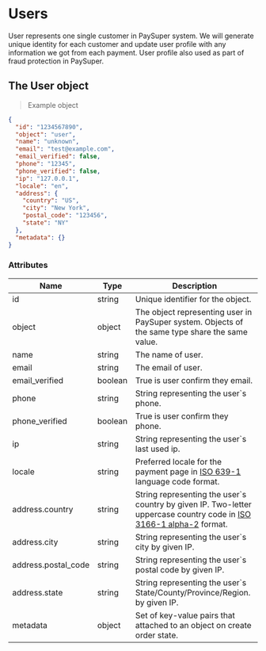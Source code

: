 # Users

User represents one single customer in PaySuper system. We will generate unique identity for each customer and update
user profile with any information we got from each payment. User profile also used as part of fraud protection in 
PaySuper.

## The User object
> Example object

```json
{
  "id": "1234567890",
  "object": "user",
  "name": "unknown",
  "email": "test@example.com",
  "email_verified": false,
  "phone": "12345",
  "phone_verified": false,
  "ip": "127.0.0.1",
  "locale": "en",
  "address": {
    "country": "US",
    "city": "New York",
    "postal_code": "123456",
    "state": "NY"    
  },
  "metadata": {}
}
```

### Attributes
 
|Name|Type|Description|
|---|---|---|
|id|string| Unique identifier for the object.|
|object|object| The object representing user in PaySuper system. Objects of the same type share the same value.|
|name|string| The name of user.|
|email|string| The email of user.|
|email_verified| boolean| True is user confirm they email.|
|phone|string| String representing the user`s phone.|
|phone_verified| boolean| True is user confirm they phone.|
|ip|string|String representing the user`s last used ip.|
|locale|string|Preferred locale for the payment page in [ISO 639-1](https://en.wikipedia.org/wiki/ISO_639-1) language code format. 
|address.country|string| String representing the  user`s country by given IP. Two-letter uppercase country code in [ISO 3166-1 alpha-2](https://en.wikipedia.org/wiki/ISO_3166-1_alpha-2) format.|
|address.city|string| String representing the  user`s city by given IP.|
|address.postal_code|string| String representing the user`s postal code by given IP.|
|address.state|string| String representing the user`s State/County/Province/Region. by given IP.|
|metadata|object| Set of key-value pairs that attached to an object on create order state.|
